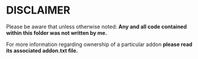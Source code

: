 # DISCLAIMER
Please be aware that unless otherwise noted: **Any and all code contained within this folder was not written by me.**  
  
For more information regarding ownership of a particular addon **please read its associated addon.txt file.**
